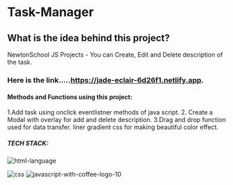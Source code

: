 # Task-Manager
## What is the idea behind this project?
NewtonSchool JS Projects - You can Create, Edit and Delete description of the task.
### Here is the link.....https://jade-eclair-6d26f1.netlify.app.
#### Methods and Functions using this project:
1.Add task using onclick eventlistner methods of java script.
2. Create a Modal with overlay for add and delete description.
3.Drag and drop function used for data transfer.
liner gradient css for making beautiful color effect.
##### TECH STACK:
![html-language](https://user-images.githubusercontent.com/111855561/211018394-70ccd112-4197-45e1-8466-2814be3dbde6.png)

![css](https://user-images.githubusercontent.com/111855561/211018051-a1f4043a-0a51-41a2-bda9-a6b847f8a6d7.png)
![javascript-with-coffee-logo-10](https://user-images.githubusercontent.com/111855561/211018100-cc86e183-67b1-4608-814c-ad05b8aba2ff.png)



